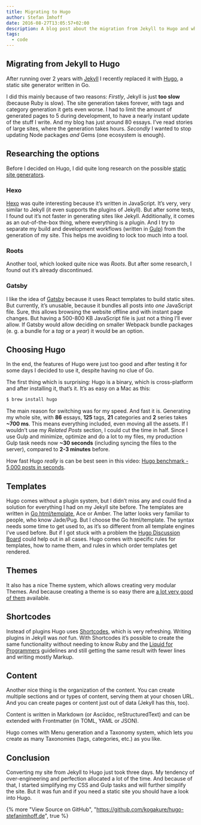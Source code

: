 ```yaml
---
title: Migrating to Hugo
author: Stefan Imhoff
date: 2016-08-27T13:05:57+02:00
description: A blog post about the migration from Jekyll to Hugo and why it’s worth to try out Hugo.
tags:
  - code
---
```


## Migrating from Jekyll to Hugo

After running over 2 years with [Jekyll](https://jekyllrb.com/) I recently replaced it with [Hugo](https://gohugo.io/), a static site generator written in Go.

I did this mainly because of two reasons: _Firstly_, Jekyll is just **too slow** (because Ruby is slow). The site generation takes forever, with tags and category generation it gets even worse. I had to limit the amount of generated pages to 5 during development, to have a nearly instant update of the stuff I write. And my blog has just around 80 essays. I’ve read stories of large sites, where the generation takes hours. _Secondly_ I wanted to stop updating Node packages _and_ Gems (one ecosystem is enough).

## Researching the options

Before I decided on Hugo, I did quite long research on the possible [static site generators](https://www.staticgen.com/).

### Hexo

[Hexo](https://hexo.io/) was quite interesting because it’s written in JavaScript. It’s very, very similar to Jekyll (it even supports the plugins of Jekyll). But after some tests, I found out it’s not faster in generating sites like Jekyll. Additionally, it comes as an out-of-the-box thing, where everything is a plugin. And I try to separate my build and development workflows (written in [Gulp](/series/gulp/)) from the generation of my site. This helps me avoiding to lock too much into a tool.

### Roots

Another tool, which looked quite nice was _Roots_. But after some research, I found out it’s already discontinued.

### Gatsby

I like the idea of [Gatsby](https://github.com/gatsbyjs/gatsby) because it uses React templates to build static sites. But currently, it’s unusable, because it bundles all posts into _one_ JavaScript file. Sure, this allows browsing the website offline and with instant page changes. But having a 500-800 KB JavaScript file is just not a thing I’ll ever allow. If Gatsby would allow deciding on smaller Webpack bundle packages (e. g. a bundle for a _tag_ or a _year_) it would be an option.

## Choosing Hugo

In the end, the features of Hugo were just too good and after testing it for some days I decided to use it, despite having no clue of Go.

The first thing which is surprising: Hugo is a binary, which is cross-platform and after installing it, that’s it. It’s as easy on a Mac as this:

```bash
$ brew install hugo
```

The main reason for switching was for my speed. And fast it is. Generating my whole site, with **86** essays, **125** tags, **21** categories and **2** series takes **~700 ms**. This means everything included, even moving all the assets. If I wouldn’t use my _Related Posts_ section, I could cut the time in half. Since I use Gulp and minimize, optimize and do a lot to my files, my production Gulp task needs now **~30 seconds** (including syncing the files to the server), compared to **2-3 minutes** before.

How fast Hugo _really_ is can be best seen in this video: [Hugo benchmark - 5,000 posts in seconds](https://youtu.be/CdiDYZ51a2o).

## Templates

Hugo comes without a plugin system, but I didn’t miss any and could find a solution for everything I had on my Jekyll site before. The templates are written in [Go html/template](https://golang.org/pkg/html/template/), Ace or Amber. The latter looks very familiar to people, who know Jade/Pug. But I choose the Go html/template. The syntax needs some time to get used to, as it’s so different from all template engines I’ve used before. But if I got stuck with a problem the [Hugo Discussion Board](https://discourse.gohugo.io) could help out in all cases. Hugo comes with specific rules for templates, how to name them, and rules in which order templates get rendered.

## Themes

It also has a nice Theme system, which allows creating very modular Themes. And because creating a theme is so easy there are [a lot very good of them](https://themes.gohugo.io/) available.

## Shortcodes

Instead of plugins Hugo uses [Shortcodes](https://gohugo.io/content-management/shortcodes), which is very refreshing. Writing plugins in Jekyll was _not_ fun. With Shortcodes it’s possible to create the same functionality without needing to know Ruby and the [Liquid for Programmers](https://github.com/Shopify/liquid/wiki/Liquid-for-Programmers) guidelines and still getting the same result with fewer lines and writing mostly Markup.

## Content

Another nice thing is the organization of the content. You can create multiple sections and or types of content, serving them at your chosen URL. And you can create pages or content just out of data (Jekyll has this, too).

Content is written in Markdown (or Asciidoc, reStructuredText) and can be extended with Frontmatter (in TOML, YAML or JSON).

Hugo comes with Menu generation and a Taxonomy system, which lets you create as many Taxonomies (tags, categories, etc.) as you like.

## Conclusion

Converting my site from Jekyll to Hugo just took three days. My tendency of over-engineering and perfection allocated a lot of the time. And because of that, I started simplifying my CSS and Gulp tasks and will further simplify the site. But it was fun and if you need a static site you should have a look into Hugo.

{% more "View Source on GitHub", "https://github.com/kogakure/hugo-stefanimhoff.de", true %}
